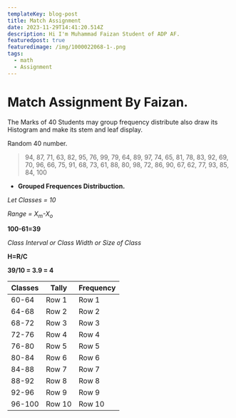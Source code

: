 ```yaml
---
templateKey: blog-post
title: Match Assignment
date: 2023-11-29T14:41:20.514Z
description: Hi I'm Muhammad Faizan Student of ADP AF.
featuredpost: true
featuredimage: /img/1000022068-1-.png
tags:
  - math
  - Assignment
---
```

# Match Assignment By Faizan.

The Marks of 40 Students may group frequency distribute also draw its Histogram and make its stem and leaf display.

R﻿andom 40 number.

> 94, 87, 71, 63, 82, 95, 76, 99, 79, 64, 89, 97, 74, 65, 81, 78, 83, 92, 69, 70, 96, 66, 75, 91, 68, 73, 61, 88, 80, 98, 72, 86, 90, 67, 62, 77, 93, 85, 84, 100

* **G﻿rouped Frequences Distribuction.**

*L﻿et Classes = 10*

*R﻿ange = X<sub>m</sub>-X<sub>o</sub>*

**1﻿00-61=39**

*C﻿lass Interval or Class Width or Size of Class*

**H﻿=R/C** 

**3﻿9/10 = 3.9 = 4**

| Classes | T﻿ally | F﻿requency |
| ------- | ------ | ---------- |
| 6﻿0-64  | Row 1  | Row 1      |
| 6﻿4-68  | Row 2  | Row 2      |
| 6﻿8-72  | Row 3  | Row 3      |
| 7﻿2-76  | Row 4  | Row 4      |
| 7﻿6-80  | Row 5  | Row 5      |
| 8﻿0-84  | Row 6  | Row 6      |
| 8﻿4-88  | Row 7  | Row 7      |
| 8﻿8-92  | Row 8  | Row 8      |
| 92-96  | Row 9  | Row 9      |
| 9﻿6-100 | Row 10 | Row 10     |